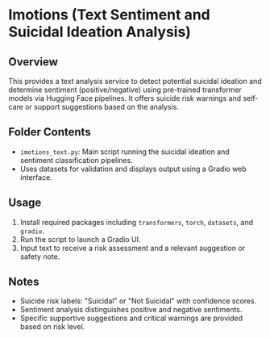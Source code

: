 # Imotions (Text Sentiment and Suicidal Ideation Analysis)

## Overview
This provides a text analysis service to detect potential suicidal ideation and determine sentiment (positive/negative) using pre-trained transformer models via Hugging Face pipelines. It offers suicide risk warnings and self-care or support suggestions based on the analysis.

## Folder Contents
- `imotions_text.py`: Main script running the suicidal ideation and sentiment classification pipelines.
- Uses datasets for validation and displays output using a Gradio web interface.

## Usage
1. Install required packages including `transformers`, `torch`, `datasets`, and `gradio`.
2. Run the script to launch a Gradio UI.
3. Input text to receive a risk assessment and a relevant suggestion or safety note.

## Notes
- Suicide risk labels: "Suicidal" or "Not Suicidal" with confidence scores.
- Sentiment analysis distinguishes positive and negative sentiments.
- Specific supportive suggestions and critical warnings are provided based on risk level.
